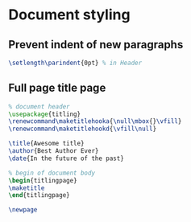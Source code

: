# Document styling

## Prevent indent of new paragraphs

```latex
\setlength\parindent{0pt} % in Header
```

## Full page title page

```latex
% document header
\usepackage{titling}
\renewcommand\maketitlehooka{\null\mbox{}\vfill}
\renewcommand\maketitlehookd{\vfill\null}

\title{Awesome title}
\author{Best Author Ever}
\date{In the future of the past}
```

```latex
% begin of document body
\begin{titlingpage}
\maketitle
\end{titlingpage}

\newpage
```

